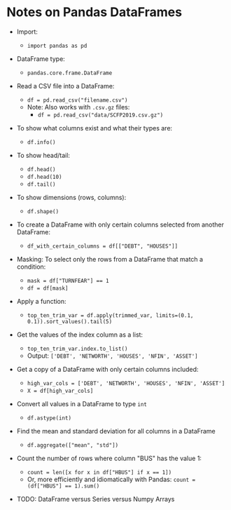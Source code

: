 # Notes on Pandas DataFrames

* Import:
  * `import pandas as pd`

* DataFrame type:
  * `pandas.core.frame.DataFrame`

* Read a CSV file into a DataFrame:
  * `df = pd.read_csv("filename.csv")`
  * Note: Also works with `.csv.gz` files:
    * `df = pd.read_csv("data/SCFP2019.csv.gz")`
  
* To show what columns exist and what their types are:
  * `df.info()`

* To show head/tail:
  * `df.head()`
  * `df.head(10)`
  * `df.tail()`

* To show dimensions (rows, columns):
  * `df.shape()`

* To create a DataFrame with only certain columns selected from another DataFrame:
  * `df_with_certain_columns = df[["DEBT", "HOUSES"]]`

* Masking: To select only the rows from a DataFrame that match a condition:
  * `mask = df["TURNFEAR"] == 1`
  * `df = df[mask]`

* Apply a function:
  * `top_ten_trim_var = df.apply(trimmed_var, limits=(0.1, 0.1)).sort_values().tail(5)`

* Get the values of the index column as a list:
  * `top_ten_trim_var.index.to_list()`
  * Output: `['DEBT', 'NETWORTH', 'HOUSES', 'NFIN', 'ASSET']`

* Get a copy of a DataFrame with only certain columns included:
  * `high_var_cols = ['DEBT', 'NETWORTH', 'HOUSES', 'NFIN', 'ASSET']`
  * `X = df[high_var_cols]`

* Convert all values in a DataFrame to type `int`
  * `df.astype(int)`

* Find the mean and standard deviation for all columns in a DataFrame
  * `df.aggregate(["mean", "std"])`

* Count the number of rows where column "BUS" has the value 1:
  * `count = len([x for x in df["HBUS"] if x == 1])`
  * Or, more efficiently and idiomatically with Pandas: `count = (df["HBUS"] == 1).sum()`





* TODO: DataFrame versus Series versus Numpy Arrays




